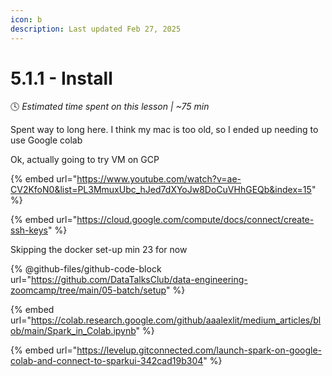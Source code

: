 ```yaml
---
icon: b
description: Last updated Feb 27, 2025
---
```


# 5.1.1 - Install

:clock4:  _Estimated time spent on this lesson | \~75 min_

Spent way to long here. I think my mac is too old, so I ended up needing to use Google colab

Ok, actually going to try VM on GCP

{% embed url="https://www.youtube.com/watch?v=ae-CV2KfoN0&list=PL3MmuxUbc_hJed7dXYoJw8DoCuVHhGEQb&index=15" %}

{% embed url="https://cloud.google.com/compute/docs/connect/create-ssh-keys" %}

Skipping the docker set-up min 23 for now

{% @github-files/github-code-block url="https://github.com/DataTalksClub/data-engineering-zoomcamp/tree/main/05-batch/setup" %}

{% embed url="https://colab.research.google.com/github/aaalexlit/medium_articles/blob/main/Spark_in_Colab.ipynb" %}

{% embed url="https://levelup.gitconnected.com/launch-spark-on-google-colab-and-connect-to-sparkui-342cad19b304" %}
